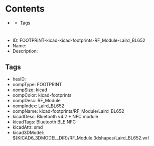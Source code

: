 



Contents
========

* [](#)
	* [Tags](#tags)

# 

- ID: FOOTPRINT-kicad-kicad-footprints-RF_Module-Laird_BL652
- Name: 
- Description: 

## Tags

- hexID: 
- oompType: FOOTPRINT
- oompSize: kicad
- oompColor: kicad-footprints
- oompDesc: RF_Module
- oompIndex: Laird_BL652
- oompName: kicad-footprints/RF_Module/Laird_BL652
- kicadDesc: Bluetooth v4.2 + NFC module
- kicadTags: Bluetooth BLE NFC
- kicadAttr: smd
- kicad3DModel: ${KICAD6_3DMODEL_DIR}/RF_Module.3dshapes/Laird_BL652.wrl
